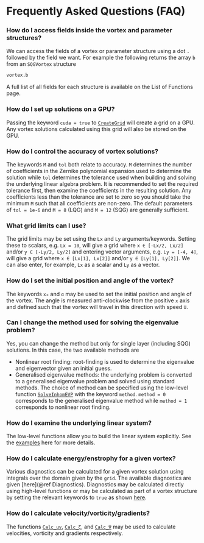 # Frequently Asked Questions (FAQ)

### How do I access fields inside the vortex and parameter structures?

We can access the fields of a vortex or parameter structure using a dot `.` followed by the field we want.
For example the following returns the array `b` from an `SQGVortex` structure
```julia
vortex.b
```
A full list of all fields for each structure is available on the List of Functions page.

### How do I set up solutions on a GPU?

Passing the keyword `cuda = true` to [`CreateGrid`](@ref) will create a grid on a GPU.
Any vortex solutions calculated using this grid will also be stored on the GPU.

### How do I control the accuracy of vortex solutions?

The keywords `M` and `tol` both relate to accuracy.
`M` determines the number of coefficients in the Zernike polynomial expansion used to determine the solution while `tol` determines the tolerance used when building and solving the underlying linear algebra problem.
It is recommended to set the required tolerance first, then examine the coefficients in the resulting solution.
Any coefficients less than the tolerance are set to zero so you should take the minimum `M` such that all coefficients are non-zero.
The default parameters of `tol = 1e-6` and `M = 8` (LQG) and `M = 12` (SQG) are generally sufficient.

### What grid limits can I use?

The grid limits may be set using the `Lx` and `Ly` arguments/keywords.
Setting these to scalars, e.g. `Lx = 10`, will give a grid where `x ∈ [-Lx/2, Lx/2]` and/or `y ∈ [-Ly/2, Ly/2]` and entering vector arguments, e.g. `Ly = [-4, 4]`, will give a grid where `x ∈ [Lx[1], Lx[2]]` and/or `y ∈ [Ly[1], Ly[2]]`.
We can also enter, for example, `Lx` as a scalar and `Ly` as a vector.

### How do I set the initial position and angle of the vortex?

The keywords `x₀` and `α` may be used to set the initial position and angle of the vortex.
The angle is measured anti-clockwise from the positive ``x`` axis and defined such that the vortex will travel in this direction with speed `U`.

### Can I change the method used for solving the eigenvalue problem?

Yes, you can change the method but only for single layer (including SQG) solutions.
In this case, the two available methods are
* Nonlinear root finding: root-finding is used to determine the eigenvalue and eigenvector given an initial guess.
* Generalised eigenvalue methods: the underlying problem is converted to a generalised eigenvalue problem and solved using standard methods.
The choice of method can be specified using the low-level function [`SolveInhomEVP`](@ref) with the keyword `method`.
`method = 0` corresponds to the generalised eigenvalue method while `method = 1` corresponds to nonlinear root finding.

### How do I examine the underlying linear system?

The low-level functions allow you to build the linear system explicitly.
See the [examples](@ref "Example: Low-Level Functions") here for more details.

### How do I calculate energy/enstrophy for a given vortex?

Various diagnostics can be calculated for a given vortex solution using integrals over the domain given by the `grid`.
The available diagnostics are given [here](@ref Diagnostics).
Diagnostics may be calculated directly using high-level functions or may be calculated as part of a vortex structure by setting the relevant keywords to `true` as shown [here](@ref "Example: Vortex Structures").

### How do I calculate velocity/vorticity/gradients?

The functions [`Calc_uv`](@ref), [`Calc_ζ`](@ref), and [`Calc_∇`](@ref) may be used to calculate velocities, vorticity and gradients respectively.

